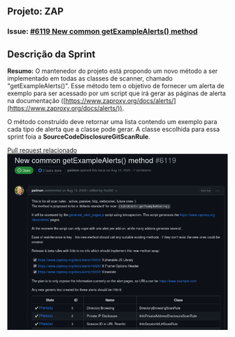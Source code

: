 ## Projeto: ZAP 

### Issue: [#6119 New common getExampleAlerts() method](https://github.com/zaproxy/zaproxy/issues/6119)

## Descrição da Sprint

**Resumo:** O mantenedor do projeto está propondo um novo método a ser implementado em todas as classes de scanner, chamado "getExampleAlerts()". Esse método tem o objetivo de fornecer um alerta de exemplo para ser acessado por um script que irá gerar as páginas de alerta na documentação ([https://www.zaproxy.org/docs/alerts/](https://www.zaproxy.org/docs/alerts/)).

O método construído deve retornar uma lista contendo um exemplo para cada tipo de alerta que a classe pode gerar. A classe escolhida para essa sprint foia a **SourceCodeDisclosureGitScanRule**.

[Pull request relacionado](https://github.com/zaproxy/zap-extensions/pull/4567)
![Zap: Issue 6119](../../assets/zap-issue-6119.png)
